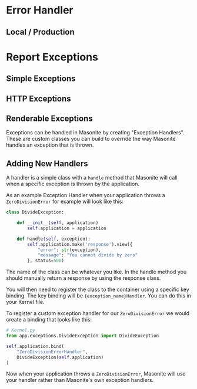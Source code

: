 

# Error Handler


## Local / Production


# Report Exceptions


## Simple Exceptions

## HTTP Exceptions

## Renderable Exceptions

Exceptions can be handled in Masonite by creating "Exception Handlers". These are custom classes you can build to override the way Masonite handles an exception that is thrown.

## Adding New Handlers

A handler is a simple class with a `handle` method that Masonite will call when a specific exception is thrown by the application.

As an example Exception Handler when your application throws a `ZeroDivisionError` for example will look like this:


```python
class DivideException:

    def __init__(self, application)
        self.application = application

    def handle(self, exception):
        self.application.make('response').view({
            "error": str(exception),
            "message": "You cannot divide by zero"
        }, status=500)
```

The name of the class can be whatever you like. In the handle method you should manually return a response by using the response class.

You will then need to register the class to the container using a specific key binding. The key binding will be `{exception_name}Handler`. You can do this in your Kernel file.

To register a custom exception handler for our `ZeroDivisionError` we would create a binding that looks like this:

```python
# Kernel.py
from app.exceptions.DivideException import DivideException

self.application.bind(
    "ZeroDivisionErrorHandler",
    DivideException(self.application)
)
```

Now when your application throws a `ZeroDivisionError`, Masonite will use your handler rather than Masonite's own exception handlers.
